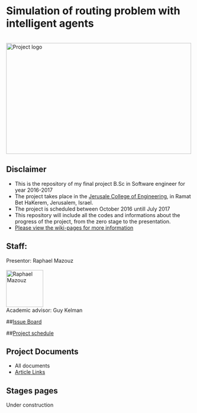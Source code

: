 # Simulation of routing problem with intelligent agents
<br>
<img src="https://github.com/raphym/Simulation-of-routing-problem-with-intelligent-agents/blob/master/Pictures/image_readme.jpg?raw=true" alt="Project logo" width="500" height="300">


## Disclaimer
* This is the repository of my final project B.Sc in Software engineer for year 2016-2017
* The project takes place in the [Jerusale College of Engineering](www.jce.ac.il), in Ramat Bet HaKerem, Jerusalem, Israel.
* The project is scheduled between October 2016 untill July 2017 
* This repository will include all the codes and informations about the progress of the project, from the zero stage to the presentation.
* [Please view the wiki-pages for more information](https://github.com/raphym/Simulation-of-routing-problem-with-intelligent-agents/wiki)

## Staff:
Presentor: Raphael Mazouz<br><br>
<a href="https://github.com/raphym">
<img src="https://avatars2.githubusercontent.com/u/17546494?v=3&s=460" alt="Raphael Mazouz" width="100" height="100"></a>
<br>Academic advisor: Guy Kelman

##[Issue Board](https://huboard.com/)

##[Project schedule](https://calendar.google.com/)

## Project Documents
- All documents
- [Article Links](https://github.com/)

## Stages pages
Under construction
